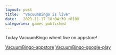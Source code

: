 ```yaml
---
layout: post
title:  "VacuumBingo is live"
date:   2021-11-17 18:04:39 +0100
categories: games published
---
```

Today VacuumBingo whent live on appstore!

[VacuumBingo-appstore](https://apps.apple.com/us/app/vacuum-bingo/id1595282455)
[VacuumBingo-google-play](https://play.google.com/store/apps/details?id=com.SigridMadeAGame.VacuumBingo)
